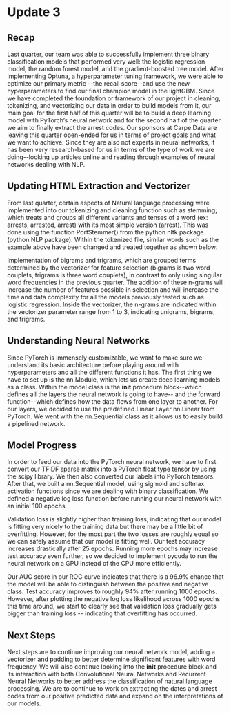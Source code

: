 # Update 3

## Recap

Last quarter, our team was able to successfully implement three binary classification models that performed very well: the logistic regression model, the random forest model, and the gradient-boosted tree model. After implementing Optuna, a hyperparameter tuning framework, we were able to optimize our primary metric --the recall score--and use the new hyperparameters to find our final champion model in the lightGBM. Since we have completed the foundation or framework of our project in cleaning, tokenizing, and vectorizing our data in order to build models from it, our main goal for the first half of this quarter will be to build a deep learning model with PyTorch’s neural network and for the second half of the quarter we aim to finally extract the arrest codes. Our sponsors at Carpe Data are leaving this quarter open-ended for us in terms of project goals and what we want to achieve. Since they are also not experts in neural networks, it has been very research-based for us in terms of the type of work we are doing--looking up articles online and reading through examples of neural networks dealing with NLP. 

## Updating HTML Extraction and Vectorizer

From last quarter, certain aspects of Natural language processing were implemented into our tokenizing and cleaning function such as stemming, which treats and groups all different variants and tenses of a word (ex: arrests, arrested, arrest) with its most simple version (arrest). This was done using the function PortStemmer() from the python nltk package (python NLP package). Within the tokenized file, similar words such as the example above have been changed and treated together as shown below:



Implementation of bigrams and trigrams, which are grouped terms determined by the vectorizer for feature selection (bigrams is two word couplets, trigrams is three word couplets), in contrast to only using singular word frequencies in the previous quarter. The addition of these n-grams will increase the number of features possible in selection and will increase the time and data complexity for all the models previously tested such as logistic regression. Inside the vectorizer, the n-grams are indicated within the vectorizer parameter range from 1 to 3, indicating unigrams, bigrams, and trigrams.


## Understanding Neural Networks

Since PyTorch is immensely customizable, we want to make sure we understand its basic architecture before playing around with hyperparameters and all the different functions it has. The first thing we have to set up is the nn.Module, which lets us create deep learning models as a class. Within the model class is the __init__ procedure block--which defines all the layers the neural network is going to have-- and the forward function--which defines how the data flows from one layer to another. For our layers, we decided to use the predefined Linear Layer nn.Linear from PyTorch. We went with the nn.Sequential class as it allows us to easily build a pipelined network. 

 
## Model Progress

In order to feed our data into the PyTorch neural network, we have to first convert our TFIDF sparse matrix into a PyTorch float type tensor by using the scipy library. We then also converted our labels into PyTorch tensors. After that, we built a nn.Sequential model, using sigmoid and softmax activation functions since we are dealing with binary classification. We defined a negative log loss function before running our neural network with an initial 100 epochs.


Validation loss is slightly higher than training loss, indicating that our model is fitting very nicely to the training data but there may be a little bit of overfitting. However, for the most part the two losses are roughly equal so we can safely assume that our model is fitting well. Our test accuracy increases drastically after 25 epochs. Running more epochs may increase test accuracy even further, so we decided to implement pycuda to run the neural network on a GPU instead of the CPU more efficiently.

Our AUC score in our ROC curve indicates that there is a 96.9% chance that the model will be able to distinguish between the positive and negative class. Test accuracy improves to roughly 94% after running 1000 epochs. However, after plotting the negative log loss likelihood across 1000 epochs this time around, we start to clearly see that validation loss gradually gets bigger than training loss -- indicating that overfitting has occurred.  

## Next Steps

Next steps are to continue improving our neural network model, adding a vectorizer and padding to better determine significant features with word frequency. We will also continue looking into the  __init__ procedure block and its interaction with both Convolutional Neural Networks and Recurrent Neural Networks to better address the classification of natural language processing. We are to continue to work on extracting the dates and arrest codes from our positive predicted data and expand on the interpretations of our models.
